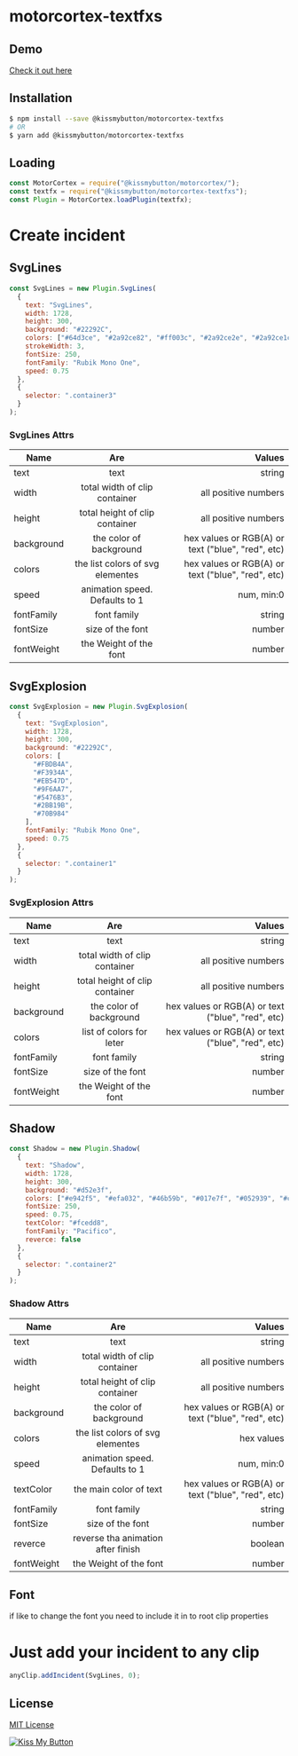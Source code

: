 
# motorcortex-textfxs

## Demo
[Check it out here](https://kissmybutton.github.io/motorcortex-textfxs/demo/index.html)

## Installation

```bash
$ npm install --save @kissmybutton/motorcortex-textfxs
# OR
$ yarn add @kissmybutton/motorcortex-textfxs
```

## Loading

```javascript
const MotorCortex = require("@kissmybutton/motorcortex/");
const textfx = require("@kissmybutton/motorcortex-textfxs");
const Plugin = MotorCortex.loadPlugin(textfx);
```

# Create incident

## SvgLines

```javascript
const SvgLines = new Plugin.SvgLines(
  {
    text: "SvgLines",
    width: 1728,
    height: 300,
    background: "#22292C",
    colors: ["#64d3ce", "#2a92ce82", "#ff003c", "#2a92ce2e", "#2a92ce1c"],
    strokeWidth: 3,
    fontSize: 250,
    fontFamily: "Rubik Mono One",
    speed: 0.75
  },
  {
    selector: ".container3"
  }
);
```

### SvgLines Attrs

| Name        | Are           | Values  |
| ------------- |:-------------:| -----:|
| text     |  text  | string |
| width   |  total width of clip container | all positive numbers |
| height |  total height of clip container   |  all positive numbers |
| background |  the color of background |  hex values or RGB(A) or text ("blue", "red", etc)  |
| colors |  the list colors of svg elementes |  hex values or RGB(A) or text ("blue", "red", etc)  |
| speed |  animation speed. Defaults to 1  |  num, min:0 |
| fontFamily |  font family  |  string |
| fontSize |  size of the font  |  number |
| fontWeight | the Weight of the font | number|

## SvgExplosion

```javascript
const SvgExplosion = new Plugin.SvgExplosion(
  {
    text: "SvgExplosion",
    width: 1728,
    height: 300,
    background: "#22292C",
    colors: [
      "#FBDB4A",
      "#F3934A",
      "#EB547D",
      "#9F6AA7",
      "#5476B3",
      "#2BB19B",
      "#70B984"
    ],
    fontFamily: "Rubik Mono One",
    speed: 0.75
  },
  {
    selector: ".container1"
  }
);
```

### SvgExplosion Attrs

| Name        | Are           | Values  |
| ------------- |:-------------:| -----:|
| text     |  text  | string |
| width   |  total width of clip container | all positive numbers |
| height |  total height of clip container   |  all positive numbers |
| background |  the color of background |  hex values or RGB(A) or text ("blue", "red", etc)  |
| colors |  list of colors for leter |  hex values or RGB(A) or text ("blue", "red", etc)  |
| fontFamily |  font family  |  string |
| fontSize |  size of the font  |  number |
| fontWeight | the Weight of the font | number|


## Shadow

```javascript
const Shadow = new Plugin.Shadow(
  {
    text: "Shadow",
    width: 1728,
    height: 300,
    background: "#d52e3f",
    colors: ["#e942f5", "#efa032", "#46b59b", "#017e7f", "#052939", "#c11a2b"],
    fontSize: 250,
    speed: 0.75,
    textColor: "#fcedd8",
    fontFamily: "Pacifico",
    reverce: false
  },
  {
    selector: ".container2"
  }
);
```

### Shadow Attrs

| Name        | Are           | Values  |
| ------------- |:-------------:| -----:|
| text     |  text  | string |
| width   |  total width of clip container | all positive numbers |
| height |  total height of clip container   |  all positive numbers |
| background |  the color of background |  hex values or RGB(A) or text ("blue", "red", etc)  |
| colors |  the list colors of svg elementes |  hex values  |
| speed |  animation speed. Defaults to 1  |  num, min:0 |
| textColor |  the main color of text |  hex values or RGB(A) or text ("blue", "red", etc) |
| fontFamily |  font family  |  string |
| fontSize |  size of the font  |  number |
| reverce |  reverse tha animation after finish  |  boolean |
| fontWeight | the Weight of the font | number|

## Font 
if like to change the font you need to include it in to root clip properties

# Just add your incident to any clip

```javascript
anyClip.addIncident(SvgLines, 0);

```


## License
[MIT License](https://opensource.org/licenses/MIT)


  
  
[![Kiss My Button](https://presskit.kissmybutton.gr/logos/kissmybutton-logo-small.png)](https://kissmybutton.gr)